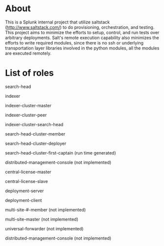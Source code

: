 # About

This is a Splunk internal project that utilize saltstack 
(http://www.saltstack.com/)  to do provisioning, orchestration, and testing. 
This project aims to minimize the efforts to setup, control, and run tests over 
arbitrary deployments. Salt's remote execution capability also minimizes the 
efforts to write required modules, since there is no ssh or underlying 
transportation layer libraries involved in the python modules, all the modules 
are executed remotely.

# List of roles

search-head

indexer

indexer-cluster-master

indexer-cluster-peer

indexer-cluster-search-head

search-head-cluster-member

search-head-cluster-deployer

search-head-cluster-first-captain (run time generated)

distributed-management-console (not implemented)

central-license-master

central-license-slave

deployment-server

deployment-client

multi-site-#-member (not implemented)

multi-site-master (not implemented)

universal-forwarder (not implemented)

distributed-management-console (not implemented)